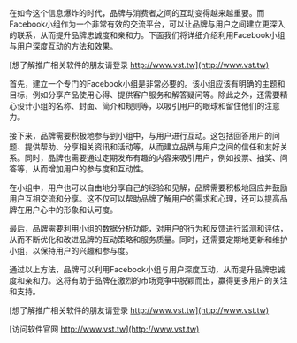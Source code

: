 在如今这个信息爆炸的时代，品牌与消费者之间的互动变得越来越重要。而Facebook小组作为一个非常有效的交流平台，可以让品牌与用户之间建立更深入的联系，从而提升品牌忠诚度和亲和力。下面我们将详细介绍利用Facebook小组与用户深度互动的方法和效果。

[想了解推广相关软件的朋友请登录 http://www.vst.tw](http://www.vst.tw)

首先，建立一个专门的Facebook小组是非常必要的。该小组应该有明确的主题和目标，例如分享产品使用心得、提供客户服务和解答疑问等。除此之外，还需要精心设计小组的名称、封面、简介和规则等，以吸引用户的眼球和留住他们的注意力。

接下来，品牌需要积极地参与到小组中，与用户进行互动。这包括回答用户的问题、提供帮助、分享相关资讯和活动等，从而建立品牌与用户之间的信任和友好关系。同时，品牌也需要通过定期发布有趣的内容来吸引用户，例如投票、抽奖、问答等，从而增加用户的参与度和互动性。

在小组中，用户也可以自由地分享自己的经验和见解，品牌需要积极地回应并鼓励用户互相交流和分享。这不仅可以帮助品牌了解用户的需求和心理，还可以提高品牌在用户心中的形象和认可度。

最后，品牌需要利用小组的数据分析功能，对用户的行为和反馈进行监测和评估，从而不断优化和改进品牌的互动策略和服务质量。同时，还需要定期地更新和维护小组，以保持用户的兴趣和参与度。

通过以上方法，品牌可以利用Facebook小组与用户深度互动，从而提升品牌忠诚度和亲和力。这将有助于品牌在激烈的市场竞争中脱颖而出，赢得更多用户的关注和支持。

[想了解推广相关软件的朋友请登录 http://www.vst.tw](http://www.vst.tw)


[访问软件官网 http://www.vst.tw](http://www.vst.tw)
